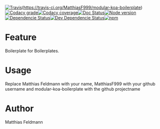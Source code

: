 [![Travis](https://img.shields.io/travis/MatthiasF999/modular-koa-boilerplate.svg?maxAge=2592000)]()(https://travis-ci.org/MatthiasF999/modular-koa-boilerplate)[![Codacy grade](https://img.shields.io/codacy/grade/KEY.svg?maxAge=2592000)]()[![Codacy coverage](https://img.shields.io/codacy/coverage/KEY.svg?maxAge=2592000)]()[![Doc Status](https://doc.esdoc.org/github.com/MatthiasF999/modular-koa-boilerplate/badge.svg)](https://doc.esdoc.org/github.com/MatthiasF999/modular-koa-boilerplate)[![Node version](https://img.shields.io/node/v/modular-koa-boilerplate.svg)](http://nodejs.org/download/)[![Dependencie Status](https://img.shields.io/david/MatthiasF999/modular-koa-boilerplate.svg?maxAge=2592000)](https://david-dm.org/MatthiasF999/modular-koa-boilerplate#info=dependencies)[![Dev Dependencie Status](https://img.shields.io/david/dev/MatthiasF999/modular-koa-boilerplate.svg?maxAge=2592000)](https://david-dm.org/MatthiasF999/modular-koa-boilerplate#info=devDependencies)[![npm](https://img.shields.io/github/license/MatthiasF999/modular-koa-boilerplate.svg?maxAge=2592000)](https://spdx.org/licenses/ISC)

# Feature
Boilerplate for Boilerplates.

# Usage
Replace Matthias Feldmann with your name, MatthiasF999 with your github username and modular-koa-boilerplate with the github projectname

# Author
Matthias Feldmann
